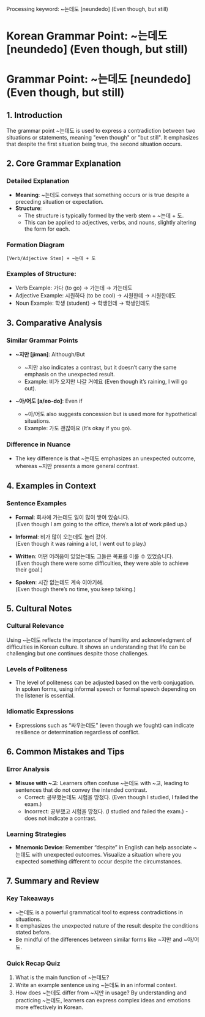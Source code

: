 Processing keyword: ~는데도 [neundedo] (Even though, but still)
# Korean Grammar Point: ~는데도 [neundedo] (Even though, but still)
# Grammar Point: ~는데도 [neundedo] (Even though, but still)
## 1. Introduction
The grammar point ~는데도 is used to express a contradiction between two situations or statements, meaning "even though" or "but still". It emphasizes that despite the first situation being true, the second situation occurs.
## 2. Core Grammar Explanation
### Detailed Explanation
- **Meaning**: ~는데도 conveys that something occurs or is true despite a preceding situation or expectation.
- **Structure**: 
   - The structure is typically formed by the verb stem + ~는데 + 도. 
   - This can be applied to adjectives, verbs, and nouns, slightly altering the form for each.
### Formation Diagram
```
[Verb/Adjective Stem] + ~는데 + 도
```
### Examples of Structure:
- Verb Example: 가다 (to go) → 가는데 → 가는데도
- Adjective Example: 시원하다 (to be cool) → 시원한데 → 시원한데도
- Noun Example: 학생 (student) → 학생인데 → 학생인데도
## 3. Comparative Analysis
### Similar Grammar Points
- **~지만 [jiman]**: Although/But
   - ~지만 also indicates a contrast, but it doesn’t carry the same emphasis on the unexpected result.
   - Example: 비가 오지만 나갈 거예요 (Even though it’s raining, I will go out). 
   
- **~아/어도 [a/eo-do]**: Even if
   - ~아/어도 also suggests concession but is used more for hypothetical situations.
   - Example: 가도 괜찮아요 (It’s okay if you go).
### Difference in Nuance
- The key difference is that ~는데도 emphasizes an unexpected outcome, whereas ~지만 presents a more general contrast.
## 4. Examples in Context
### Sentence Examples
- **Formal**: 회사에 가는데도 일이 많이 쌓여 있습니다.  
  (Even though I am going to the office, there’s a lot of work piled up.)
  
- **Informal**: 비가 많이 오는데도 놀러 갔어.  
  (Even though it was raining a lot, I went out to play.)
  
- **Written**: 어떤 어려움이 있었는데도 그들은 목표를 이룰 수 있었습니다.  
  (Even though there were some difficulties, they were able to achieve their goal.)
- **Spoken**: 시간 없는데도 계속 이야기해.  
  (Even though there’s no time, you keep talking.)
## 5. Cultural Notes
### Cultural Relevance
Using ~는데도 reflects the importance of humility and acknowledgment of difficulties in Korean culture. It shows an understanding that life can be challenging but one continues despite those challenges.
### Levels of Politeness
- The level of politeness can be adjusted based on the verb conjugation. In spoken forms, using informal speech or formal speech depending on the listener is essential.
### Idiomatic Expressions
- Expressions such as “싸우는데도” (even though we fought) can indicate resilience or determination regardless of conflict.
## 6. Common Mistakes and Tips
### Error Analysis
- **Misuse with ~고**: Learners often confuse ~는데도 with ~고, leading to sentences that do not convey the intended contrast.
   - Correct: 공부했는데도 시험을 망쳤다. (Even though I studied, I failed the exam.)
   - Incorrect: 공부했고 시험을 망쳤다. (I studied and failed the exam.) - does not indicate a contrast.
### Learning Strategies
- **Mnemonic Device**: Remember “despite” in English can help associate ~는데도 with unexpected outcomes. Visualize a situation where you expected something different to occur despite the circumstances.
## 7. Summary and Review
### Key Takeaways
- ~는데도 is a powerful grammatical tool to express contradictions in situations.
- It emphasizes the unexpected nature of the result despite the conditions stated before.
- Be mindful of the differences between similar forms like ~지만 and ~아/어도.
### Quick Recap Quiz
1. What is the main function of ~는데도?
2. Write an example sentence using ~는데도 in an informal context.
3. How does ~는데도 differ from ~지만 in usage?
By understanding and practicing ~는데도, learners can express complex ideas and emotions more effectively in Korean.
